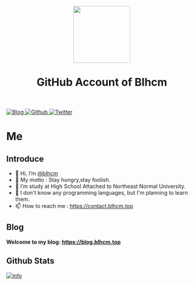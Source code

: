 <h1 align="center">
  <br>
  <a href="https://www.blhcm.top" alt="logo" ><img src="https://cdn.jsdelivr.net/gh/blhcm/blhcm/icon.png" width="150" /></a>
  <br><br>
  GitHub Account of Blhcm
  <br><br>
</h1>

<p>
  <a href="https://blog.blhcm.top" target="_blank">
    <img alt="Blog" src="https://img.shields.io/badge/Blog-blog.blhcm.top-%2312100E.svg?logo=Hexo&logoColor=white" />
  </a>
  <a href="https://github.com/blhcm" target="_blank">
    <img alt="Github" src="https://img.shields.io/badge/GitHub-blhcm-%2312100E.svg?logo=Github&logoColor=white" />
  </a>
  <a href="https://twitter.com/@blhcm" target="_blank">
    <img alt="Twitter" src="https://img.shields.io/badge/Twitter-blhcm-%2312100E.svg?logo=Twitter&logoColor=white" />
  </a>
</p>

# Me

## Introduce

- 👋 Hi, I’m [@blhcm](https://www.blhcm.top)
- 👀 My motto : Stay hungry,stay foolish.
- 🌱 I’m study at High School Attached to Northeast Normal University.
- 💞️ I don't know any programming languages, but I'm planning to learn them.
- 📫 How to reach me : <https://contact.blhcm.top>

## Blog

**Welcome to my blog: <https://blog.blhcm.top>**

## Github Stats
[![info](https://github-readme-stats.vercel.app/api?username=blhcm&show_icons=true&line_height=20)](https://github.com/anuraghazra/github-readme-stats)
